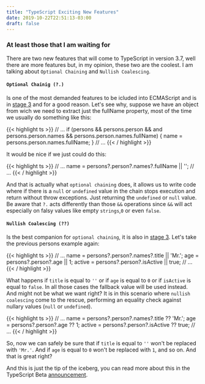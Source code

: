 ```yaml
---
title: "TypeScript Exciting New Features"
date: 2019-10-22T22:51:13-03:00
draft: false
---
```


### At least those that I am waiting for

There are two new features that will come to TypeScript in version 3.7, well there are more features but, in my opinion, these two are the coolest. I am talking about `Optional Chaining` and `Nullish Coalescing`.

#### `Optional Chainig (?.)`

Is one of the most demanded features to be icluded into ECMAScript and is in [stage 3](https://github.com/tc39/proposal-optional-chaining) and for a good reason. Let's see why, suppose we have an object from wich we need to extract just the fullName property, most of the time we usually do something like this:

{{< highlight ts >}}
// ...
if (persons && persons.person && and persons.person.names && persons.person.names.fullName) {
name = persons.person.names.fullName;
}
// ...
{{< / highlight >}}

It would be nice if we just could do this:

{{< highlight ts >}}
// ...
name = persons?.person?.names?.fullName || '';
// ...
{{< / highlight >}}

And that is actually what `optional chaining` does, it allows us to write code where if there is a `null` or `undefined` value in the chain stops execution and return without throw exceptions. Just returning the `undefined` or `null` value. Be aware that `?.` acts differently than those `&&` operations since `&&` will act especially on falsy values like empty `strings`,`0` or even `false`.

#### `Nullish Coalescing (??)`

Is the best companion for `optional chaining`, it is also in [stage 3](https://github.com/tc39/proposal-nullish-coalescing). Let's take the previous persons example again:

{{< highlight ts >}}
// ...
name = persons?.person?.names?.title || 'Mr.';
age = persons?.person?.age || 1;
active = persons?.person?.isActive || true;
// ...
{{< / highlight >}}

What happens if `title` is equal to `''` or if `age` is equal to `0` or if `isActive` is equal to `false`. In all those cases the fallback value will be used instead. And might not be what we want right? It is in this scenario where `nullish coalescing` come to the rescue, performing an equality check against nullary values (`null` or `undefined`).

{{< highlight ts >}}
// ...
name = persons?.person?.names?.title ?? 'Mr.';
age = persons?.person?.age ?? 1;
active = persons?.person?.isActive ?? true;
// ...
{{< / highlight >}}

So, now we can safely be sure that if `title` is equal to `''` won't be replaced with `'Mr.'`. And if `age` is equal to `0` won't be replaced with `1`, and so on. And that is great right?

And this is just the tip of the iceberg, you can read more about this in the TypeScript Beta [announcement](https://devblogs.microsoft.com/typescript/announcing-typescript-3-7-beta/).
